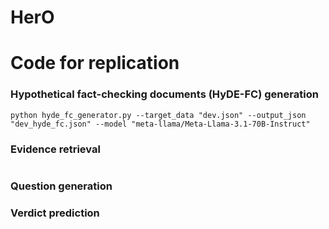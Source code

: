 # HerO


# Code for replication

### Hypothetical fact-checking documents (HyDE-FC) generation
```python3
python hyde_fc_generator.py --target_data "dev.json" --output_json "dev_hyde_fc.json" --model "meta-llama/Meta-Llama-3.1-70B-Instruct"
```

### Evidence retrieval
```python3
```
### Question generation

### Verdict prediction

